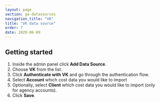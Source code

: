 ```yaml
---
layout: page
section: ga-datasources
navigation_title: "VK"
title: "VK data source"
order: 7
date: 2020-06-09
---
```


## Getting started

1. Inside the admin panel click **Add Data Source**.
2. Choose **VK** from the list.
3. Click **Authenticate with VK** and go through the authentication flow.
4. Select **Account** which cost data you would like to import
5. Optionally, select **Client** which cost data you would like to import (only for agency accounts).
6. Click **Save**.
